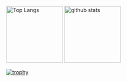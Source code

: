 <p align="left"> 
  <img alt="Top Langs" height="150px" src="https://github-readme-stats.vercel.app/api/top-langs/?username=nibo164&layout=compact&count_private=true&show_icons=true&theme=onedark" />
  <img alt="github stats" height="150px" src="https://github-readme-stats.vercel.app/api?username=nibo164&count_private=true&show_icons=true&show_icons=true&theme=onedark" />
</p>

[![trophy](https://github-profile-trophy.vercel.app/?username=nibo164&theme=onedark&column=7)](https://github.com/ryo-ma/github-profile-trophy)
